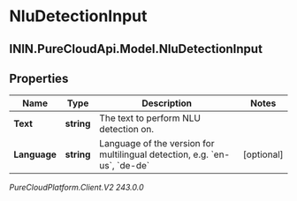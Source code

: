 # NluDetectionInput

## ININ.PureCloudApi.Model.NluDetectionInput

## Properties

|Name | Type | Description | Notes|
|------------ | ------------- | ------------- | -------------|
| **Text** | **string** | The text to perform NLU detection on. | |
| **Language** | **string** | Language of the version for multilingual detection, e.g. &#x60;en-us&#x60;, &#x60;de-de&#x60; | [optional] |



_PureCloudPlatform.Client.V2 243.0.0_
